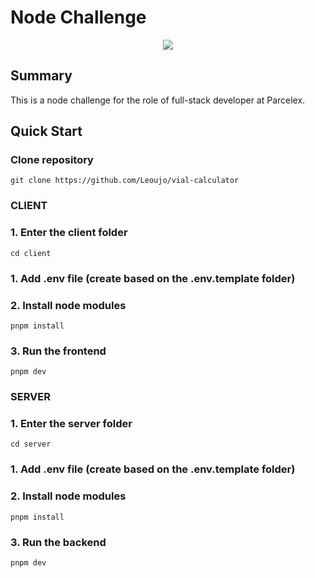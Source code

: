 # Node Challenge

<div align="center">
	<img src="https://mma.prnewswire.com/media/1724383/general_Logo.jpg?p=publish" />
</div>

## Summary

This is a node challenge for the role of full-stack developer at Parcelex.

## Quick Start

### Clone repository

`git clone https://github.com/Leoujo/vial-calculator`

### CLIENT

### 1. Enter the client folder

`cd client`

### 1. Add .env file (create based on the .env.template folder)

### 2. Install node modules

`pnpm install`

### 3. Run the frontend

`pnpm dev`

### SERVER

### 1. Enter the server folder

`cd server`

### 1. Add .env file (create based on the .env.template folder)

### 2. Install node modules

`pnpm install`

### 3. Run the backend

`pnpm dev`
